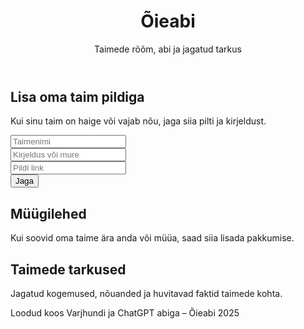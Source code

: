 <!DOCTYPE html><html lang="et">
<head>
  <meta charset="UTF-8" />
  <meta name="viewport" content="width=device-width, initial-scale=1.0" />
  <title>Õieabi – taimede rõõm ja tarkus</title>
</head>
<body>
  <header>
    <h1>Õieabi</h1>
    <p>Taimede rõõm, abi ja jagatud tarkus</p>
  </header>  <main>
    <section>
      <h2>Lisa oma taim pildiga</h2>
      <p>Kui sinu taim on haige või vajab nõu, jaga siia pilti ja kirjeldust.</p>
      <form>
        <input type="text" placeholder="Taimenimi" required /><br />
        <input type="text" placeholder="Kirjeldus või mure" required /><br />
        <input type="url" placeholder="Pildi link" required /><br />
        <button type="submit">Jaga</button>
      </form>
    </section><section>
  <h2>Müügilehed</h2>
  <p>Kui soovid oma taime ära anda või müüa, saad siia lisada pakkumise.</p>
  <!-- Tulevikus lisame siin pildi- ja kuulutuste alad -->
</section>

<section>
  <h2>Taimede tarkused</h2>
  <p>Jagatud kogemused, nõuanded ja huvitavad faktid taimede kohta.</p>
</section>

  </main>  <footer>
    <p>Loodud koos Varjhundi ja ChatGPT abiga – Õieabi 2025</p>
  </footer>
</body>
</html>
